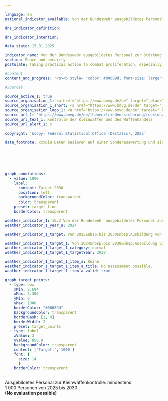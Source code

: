 ```yaml
---

language: en        
national_indicator_available: Von der Bundeswehr ausgebildetes Personal zur Stärkung der Kleinwaffenkontrolle und Munitionssicherheit        

dns_indicator_definition:         

dns_indicator_intention:         

data_state: 15.01.2025        

indicator_name: Von der Bundeswehr ausgebildetes Personal zur Stärkung der Kleinwaffenkontrolle und Munitionssicherheit        
section: Peace and security        
postulate: Taking practical action to combat proliferation, especially of small arms        

#content         
content_and_progress: '<p><b style= "color: #00689d; font-size: large">16.2&nbsp;Von der Bundeswehr ausgebildetes Personal zur Stärkung der Kleinwaffenkontrolle und Munitionssicherheit</b><br><br></p>'                

#Sources        

source_active_1: true
source_organisation_1: <a href="https://www.bmvg.de/de" target="_blank" onclick="return confirm_alert('x', 'En')">XXXBundesministerium der Verteidigung</a>
source_organisation_1_short: <a href="https://www.bmvg.de/de" target="_blank" onclick="return confirm_alert('x', 'En')">XXXBundesministerium der Verteidigung</a>
source_organisation_logo_1: <a href="https://www.bmvg.de/de" target="_blank" onclick="return confirm_alert('x', 'En')"><img src="https://dns-indikatoren.de/public/OrgImgEn/bmvg.png" alt="XXXBundesministerium der Verteidigung" title=" Click here to visit the homepage of the organizationXXXBundesministerium der Verteidigung" style="height:60px; width:148px; border:transparent"/></a>
source_url_1: 'https://www.bmvg.de/de/themen/friedenssicherung/ruestungskontrolle/kontrolle-der-kleinwaffen-und-des-waffenhandels'
source_url_text_1: Kontrolle der Kleinwaffen und des Waffenhandels
source_url_alert_1: x
        
copyright: '&copy; Federal Statistical Office (Destatis), 2025'        

data_footnote: xxxDie Daten basieren auf einer Sonderauswertung und sind nicht öffentlich zugänglich.        

        

        


graph_annotations:
  - value: 1000
    label:
      content: Target 2030
      position: left
      backgroundColor: transparent
      color: transparent
    preset: target_line
    borderColor: transparent                        

weather_indicator_1: 16.2 Von der Bundeswehr ausgebildetes Personal zur Stärkung der Kleinwaffenkontrolle und Munitionssicherheit
weather_indicator_1_year_a: 2024

weather_indicator_1_target: Von 2025&nbsp;bis 2030&nbsp;Ausbildung von mindestens 1&nbsp;000&nbsp;Personen durch Expertinnen und Experten der Bundeswehr

weather_indicator_1_target_1: Von 2024&nbsp;bis 2030&nbsp;Ausbildung von mindestens 1&nbsp;000&nbsp;Personen durch Expertinnen und Experten der Bundeswehr
weather_indicator_1_target_1_category: normal
weather_indicator_1_target_1_targetYear: 2030

weather_indicator_1_target_1_item_a: Keine
weather_indicator_1_target_1_item_a_title: No assessment possible.
weather_indicator_1_target_1_item_a_valid: true        

graph_target_points:
  - type: box
    xMin: 2.694
    xMax: 3.306
    yMin: 0
    yMax: 1000
    borderColor: "#00689d"
    backgroundColor: transparent
    borderDash: [1, 0]
    borderWidth: 2
    preset: target_points
  - type: label
    xValue: 3
    yValue: 850.0
    backgroundColor: transparent
    content: ['Target:','1000']
    font: {
      size: 14
      }
    borderColor: transparent        
---
```



<div>
  <div class="my-header">
    <label class="default">Ausgebildetes Personal zur Kleinwaffenkontrolle: mindestens 1&nbsp;000&nbsp;Personen von 2025&nbsp;bis 2030
    </label>
  </div>
</div>
<div class="my-header-note">
  <label class="default"><b>(No evaluation possible)
  </b></label>
</div>